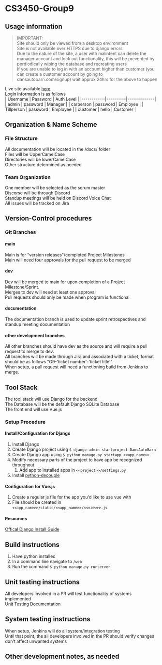 # CS3450-Group9
## Usage information
> IMPORTANT:  
> Site should only be viewed from a desktop environment  
> Site is not available over HTTPS due to django errors  
> Due to the nature of the site, a user with malintent can delete the manager account and lock out functionality, this will be prevented by perdiodically wiping the database and recreating users  
> If you are unable to log in with an account higher than customer (you can create a customer account by going to dansautobarn.com/signup) wait approx 24hrs for the above to happen  

Live site available [here](http://dansautobarn.com)  
Login information is as follows  
| Username   | Password | Auth Level   |
|------------|----------|--------------|
| admin      | password | Manager      |
| carperson  | password | Employee     |
| Tillperson | password | Employee     |
| customer   | hello    | Customer     |

## Organization & Name Scheme
### File Structure
All documentation will be located in the /docs/ folder   
Files will be UpperCamelCase  
Directories will be lowerCamelCase  
Other structure determined as needed
### Team Organization
One member will be selected as the scrum master  
Discorse will be through Discord  
Standup meetings will be held on Discord Voice Chat   
All issues will be tracked on Jira  
## Version-Control procedures
### Git Branches
#### main
Main is for "version releases"/completed Project Milestones  
Main will need four approvals for the pull request to be merged  
#### dev
Dev will be merged to main for upon completion of a Project Milestone/Sprint.  
Merges to dev will need at least one approval  
Pull requests should only be made when program is functional  
#### documentation
The documentation branch is used to update sprint retrospectives and standup meeting documentation  
#### other development branches
All other branches should have dev as the source and will require a pull request to merge to dev.  
All branches will be made through Jira and associated with a ticket, format should be as follows "G9-'ticket number'-'ticket title'".  
When setup, a pull request will need a functioning build from Jenkins to merge. 
## Tool Stack
The tool stack will use Django for the backend  
The Database will be the default Django SQLite Database  
The front end will use Vue.js  
### Setup Procedure
#### Install/Configuration for Django
1. Install Django  
2. Create Django project using ```$ django-admin startproject DansAutoBarn ```
3. Create Django app using ```$ python manage.py startapp <<app_name>> ```  
4. Modify necessary parts of the project to have app be recognized throughout    
   1. Add app to installed apps in ```<<project>>/settings.py```  
5. Install [python-decouple](https://pypi.org/project/python-decouple/)
#### Configuration for Vue.js
1. Create a regular js file for the app you'd like to use vue with  
2. File should be created in ```<<app_name>>/static/<<app_name>>/<<view>>.js```
#### Resources
[Offical Django Install Guide](https://vuejs.org/guide/quick-start.html#creating-a-vue-application)  
## Build instructions
1. Have python installed
2. In a command line navigate to ```/web```  
3. Run the command ```$ python manage.py runserver```  
## Unit testing instructions
All developers involved in a PR will test functionality of systems implemented  
[Unit Testing Documentation](https://github.com/CS3450-Group9/CS3450-Group9/tree/documentation/docs/unitTests)
## System testing instructions
When setup, Jenkins will do all system/integration testing  
Until that point, the all developers involved in the PR should verify changes don't affect unwanted systems  
## Other development notes, as needed
